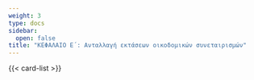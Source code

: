 ```yaml
---
weight: 3
type: docs
sidebar:
  open: false
title: "ΚΕΦΑΛΑΙΟ Ε΄: Ανταλλαγή εκτάσεων οικοδομικών συνεταιρισμών"
---
```


{{< card-list >}}
